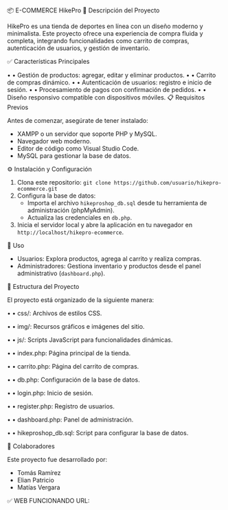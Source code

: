 📦 E-COMMERCE HikePro
🌟 Descripción del Proyecto

HikePro es una tienda de deportes en línea con un diseño moderno y minimalista. Este proyecto ofrece una experiencia de compra fluida y completa, integrando funcionalidades como carrito de compras, autenticación de usuarios, y gestión de inventario.

✅ Características Principales

•	• Gestión de productos: agregar, editar y eliminar productos.
•	• Carrito de compras dinámico.
•	• Autenticación de usuarios: registro e inicio de sesión.
•	• Procesamiento de pagos con confirmación de pedidos.
•	• Diseño responsivo compatible con dispositivos móviles.
📋 Requisitos Previos

Antes de comenzar, asegúrate de tener instalado:
- XAMPP o un servidor que soporte PHP y MySQL.
- Navegador web moderno.
- Editor de código como Visual Studio Code.
- MySQL para gestionar la base de datos.

⚙️ Instalación y Configuración

1. Clona este repositorio:
   `git clone https://github.com/usuario/hikepro-ecommerce.git`
2. Configura la base de datos:
   - Importa el archivo `hikeproshop_db.sql` desde tu herramienta de administración (phpMyAdmin).
   - Actualiza las credenciales en `db.php`.
3. Inicia el servidor local y abre la aplicación en tu navegador en `http://localhost/hikepro-ecommerce`.

🚀 Uso

- Usuarios: Explora productos, agrega al carrito y realiza compras.
- Administradores: Gestiona inventario y productos desde el panel administrativo (`dashboard.php`).

📂 Estructura del Proyecto

El proyecto está organizado de la siguiente manera:

•	• css/: Archivos de estilos CSS.

•	• img/: Recursos gráficos e imágenes del sitio.

•	• js/: Scripts JavaScript para funcionalidades dinámicas.

•	• index.php: Página principal de la tienda.

•	• carrito.php: Página del carrito de compras.

•	• db.php: Configuración de la base de datos.

•	• login.php: Inicio de sesión.

•	• register.php: Registro de usuarios.

•	• dashboard.php: Panel de administración.

•	• hikeproshop_db.sql: Script para configurar la base de datos.

🤝 Colaboradores

Este proyecto fue desarrollado por:
- Tomás Ramírez
- Elian Patricio
- Matías Vergara

✅ WEB FUNCIONANDO
URL: 

